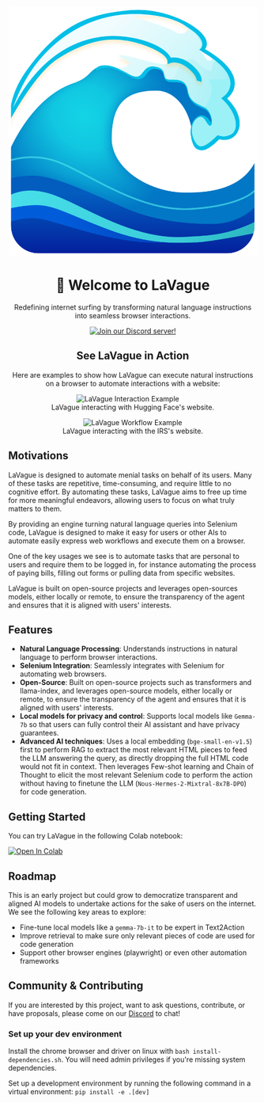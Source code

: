 <div align="center">
  <img src="static/logo.png" alt="LaVague Logo">
  <h1>🌊 Welcome to LaVague</h1>
  <p>Redefining internet surfing by transforming natural language instructions into seamless browser interactions.</p>
  <a href="https://discord.gg/SDxn9KpqX9" target="_blank">
    <img src="https://dcbadge.vercel.app/api/server/SDxn9KpqX9?compact=true&style=flat" alt="Join our Discord server!">
  </a>
</div>
<div align="center">
  <h2>See LaVague in Action</h2>
  <p>Here are examples to show how LaVague can execute natural instructions on a browser to automate interactions with a website:</p>
  <figure>
    <img src="static/hf_lavague.gif" alt="LaVague Interaction Example" style="margin-right: 20px;">
    <figcaption>LaVague interacting with Hugging Face's website.</figcaption>
  </figure>
  <figure>
    <img src="static/irs_lavague.gif" alt="LaVague Workflow Example">
    <figcaption>LaVague interacting with the IRS's website.</figcaption>
  </figure>
</div>

## Motivations

LaVague is designed to automate menial tasks on behalf of its users. Many of these tasks are repetitive, time-consuming, and require little to no cognitive effort. By automating these tasks, LaVague aims to free up time for more meaningful endeavors, allowing users to focus on what truly matters to them.

By providing an engine turning natural language queries into Selenium code, LaVague is designed to make it easy for users or other AIs to automate easily express web workflows and execute them on a browser.

One of the key usages we see is to automate tasks that are personal to users and require them to be logged in, for instance automating the process of paying bills, filling out forms or pulling data from specific websites. 

LaVague is built on open-source projects and leverages open-sources models, either locally or remote, to ensure the transparency of the agent and ensures that it is aligned with users' interests.

## Features

- **Natural Language Processing**: Understands instructions in natural language to perform browser interactions.
- **Selenium Integration**: Seamlessly integrates with Selenium for automating web browsers.
- **Open-Source**: Built on open-source projects such as transformers and llama-index, and leverages open-source models, either locally or remote, to ensure the transparency of the agent and ensures that it is aligned with users' interests.
- **Local models for privacy and control**: Supports local models like ``Gemma-7b`` so that users can fully control their AI assistant and have privacy guarantees.
- **Advanced AI techniques**: Uses a local embedding (``bge-small-en-v1.5``) first to perform RAG to extract the most relevant HTML pieces to feed the LLM answering the query, as directly dropping the full HTML code would not fit in context. Then leverages Few-shot learning and Chain of Thought to elicit the most relevant Selenium code to perform the action without having to finetune the LLM (``Nous-Hermes-2-Mixtral-8x7B-DPO``) for code generation.

## Getting Started

You can try LaVague in the following Colab notebook:

[![Open In Colab](https://colab.research.google.com/assets/colab-badge.svg)](https://colab.research.google.com/github/dhuynh95/LaVague/blob/main/LaVague.ipynb)

## Roadmap

This is an early project but could grow to democratize transparent and aligned AI models to undertake actions for the sake of users on the internet.
We see the following key areas to explore:
- Fine-tune local models like a ``gemma-7b-it`` to be expert in Text2Action 
- Improve retrieval to make sure only relevant pieces of code are used for code generation
- Support other browser engines (playwright) or even other automation frameworks

## Community & Contributing

If you are interested by this project, want to ask questions, contribute, or have proposals, please come on our [Discord](https://discord.gg/SDxn9KpqX9) to chat!

### Set up your dev environment

Install the chrome browser and driver on linux with ```bash install-dependencies.sh```. You will need admin privileges if you're missing system dependencies.

Set up a development environment by running the following command in a virtual environment: ```pip install -e .[dev]```
